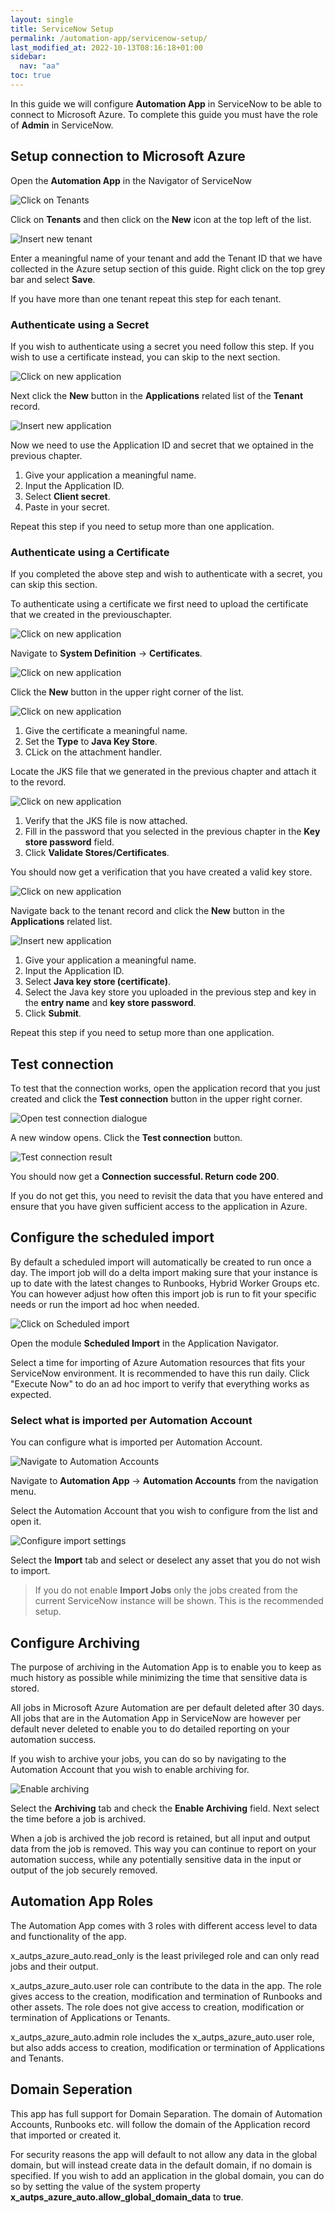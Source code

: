 ```yaml
---
layout: single
title: ServiceNow Setup
permalink: /automation-app/servicenow-setup/
last_modified_at: 2022-10-13T08:16:18+01:00
sidebar:
  nav: "aa"
toc: true
---
```


In this guide we will configure **Automation App** in ServiceNow to be able to connect to Microsoft Azure. To complete this guide you must have the role of **Admin** in ServiceNow.

## Setup connection to Microsoft Azure

Open the **Automation App** in the Navigator of ServiceNow

![Click on Tenants](/assets/images/x_autps_azure_auto_menu_tenants.webp)

Click on **Tenants** and then click on the **New** icon at the top left of the list.

![Insert new tenant](/assets/images/x_autps_azure_auto_add_tenant.webp)

Enter a meaningful name of your tenant and add the Tenant ID that we have collected in the Azure setup section of this guide. Right click on the top grey bar and select **Save**.

If you have more than one tenant repeat this step for each tenant.



### Authenticate using a Secret

If you wish to authenticate using a secret you need follow this step. If you wish to use a certificate instead, you can skip to the next section.

![Click on new application](/assets/images/x_autps_azure_auto_applications.webp)

Next click the **New** button in the **Applications** related list of the **Tenant** record.

![Insert new application](/assets/images/x_autps_azure_auto_add_application.webp)

Now we need to use the Application ID and secret that we optained in the previous chapter.

1. Give your application a meaningful name. 
2. Input the Application ID.
3. Select **Client secret**.
4. Paste in your secret.

Repeat this step if you need to setup more than one application.

### Authenticate using a Certificate

If you completed the above step and wish to authenticate with a secret, you can skip this section.

To authenticate using a certificate we first need to upload the certificate that we created in the previouschapter.

![Click on new application](/assets/images/x_autps_azure_auto_add_certificate1.webp)

Navigate to **System Definition** -> **Certificates**.

![Click on new application](/assets/images/x_autps_azure_auto_add_certificate2.webp)

Click the **New** button in the upper right corner of the list.

![Click on new application](/assets/images/x_autps_azure_auto_add_certificate3.webp)

1. Give the certificate a meaningful name.
2. Set the **Type** to **Java Key Store**.
3. CLick on the attachment handler.

Locate the JKS file that we generated in the previous chapter and attach it to the revord.

![Click on new application](/assets/images/x_autps_azure_auto_add_certificate4.webp)

1. Verify that the JKS file is now attached.
2. Fill in the password that you selected in the previous chapter in the **Key store password** field.
3. Click **Validate Stores/Certificates**.

You should now get a verification that you have created a valid key store.

![Click on new application](/assets/images/x_autps_azure_auto_applications.webp)

Navigate back to the tenant record and click the **New** button in the **Applications** related list.

![Insert new application](/assets/images/x_autps_azure_auto_add_application_cert.webp)

1. Give your application a meaningful name. 
2. Input the Application ID.
3. Select **Java key store (certificate)**.
4. Select the Java key store you uploaded in the previous step and key in the **entry name** and **key store password**.
5. Click **Submit**.

Repeat this step if you need to setup more than one application.

## Test connection

To test that the connection works, open the application record that you just created and click the **Test connection** button in the upper right corner.

![Open test connection dialogue](/assets/images/x_autps_azure_auto_test_connection1.webp)

A new window opens. Click the **Test connection** button.

![Test connection result](/assets/images/x_autps_azure_auto_test_connection2.webp)

You should now get a **Connection successful. Return code 200**.

If you do not get this, you need to revisit the data that you have entered and ensure that you have given sufficient access to the application in Azure.

## Configure the scheduled import

By default a scheduled import will automatically be created to run once a day. The import job will do a delta import making sure that your instance is up to date with the latest changes to Runbooks, Hybrid Worker Groups etc. You can however adjust how often this import job is run to fit your specific needs or run the import ad hoc when needed.

![Click on Scheduled import](/assets/images/x_autps_azure_auto_menu_scheduled_import.webp)

Open the module **Scheduled Import** in the Application Navigator.

Select a time for importing of Azure Automation resources that fits your ServiceNow environment. It is recommended to have this run daily. Click "Execute Now" to do an ad hoc import to verify that everything works as expected.

### Select what is imported per Automation Account

You can configure what is imported per Automation Account.

![Navigate to Automation Accounts](/assets/images/x_autps_azure_auto_menu_automation_accounts.webp)

Navigate to **Automation App** -> **Automation Accounts** from the navigation menu.

Select the Automation Account that you wish to configure from the list and open it.

![Configure import settings](/assets/images/x_autps_azure_auto_aa_import_settings.webp)

Select the **Import** tab and select or deselect any asset that you do not wish to import.

> If you do not enable **Import Jobs** only the jobs created from the current ServiceNow instance will be shown. This is the recommended setup.

## Configure Archiving

The purpose of archiving in the Automation App is to enable you to keep as much history as possible while minimizing the time that sensitive data is stored.

All jobs in Microsoft Azure Automation are per default deleted after 30 days. All jobs that are in the Automation App in ServiceNow are however per default never deleted to enable you to do detailed reporting on your automation success.

If you wish to archive your jobs, you can do so by navigating to the Automation Account that you wish to enable archiving for.

![Enable archiving](/assets/images/x_autps_azure_auto_enable_archiving.webp)

Select the **Archiving** tab and check the **Enable Archiving** field. Next select the time before a job is archived.

When a job is archived the job record is retained, but all input and output data from the job is removed. This way you can continue to report on your automation success, while any potentially sensitive data in the input or output of the job securely removed.

## Automation App Roles

The Automation App comes with 3 roles with different access level to data and functionality of the app.

x_autps_azure_auto.read_only is the least privileged role and can only read jobs and their output.

x_autps_azure_auto.user role can contribute to the data in the app. The role gives access to the creation, modification and termination of Runbooks and other assets. The role does not give access to creation, modification or termination of Applications or Tenants.

x_autps_azure_auto.admin role includes the x_autps_azure_auto.user role, but also adds access to creation, modification or termination of Applications and Tenants.

## Domain Seperation

This app has full support for Domain Separation. The domain of Automation Accounts, Runbooks etc. will follow the domain of the Application record that imported or created it.

For security reasons the app will default to not allow any data in the global domain, but will instead create data in the default domain, if no domain is specified. If you wish to add an application in the global domain, you can do so by setting the value of the system property **x_autps_azure_auto.allow_global_domain_data** to **true**.
